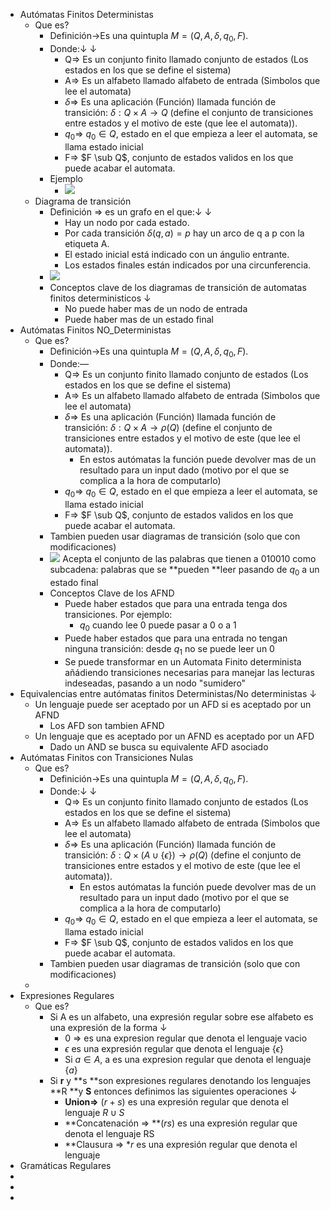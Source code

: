 - Autómatas Finitos Deterministas
    - Que es?
        - Definición→Es una quintupla $M=(Q,A,\delta,q_0,F)$.
        - Donde:↓ ↓ 
            - Q⇒ Es un conjunto finito llamado conjunto de estados (Los estados en los que se define el sistema)
            - A⇒ Es un alfabeto llamado alfabeto de entrada (Simbolos que lee el automata)
            - $\delta$⇒ Es una aplicación (Función) llamada función de transición: $\delta:Q \times A \rightarrow Q$ (define el conjunto de transiciones entre estados y el motivo de este (que lee el automata)).
            - $q_0$⇒ $q_0 \in Q$, estado en el que empieza a leer el automata, se llama estado inicial 
            - F⇒ $F \sub Q$, conjunto de estados validos en los que puede acabar el automata. 
        - Ejemplo
            - ![](https://remnote-user-data.s3.amazonaws.com/92ufLw2X5PNhwBp7c_lHynwLnj93lOh8ugpjx1IPfeKXJkPGKbs3KsBEQXgpZZYVFzelGlQEgcNvg5hD7Kyy6sCRCea_bpdI0UczA-aR-vA8QWv6MFDgx0kg2pFljeRI.png) 
    - Diagrama de transición
        - Definición ⇒ es un grafo en el que:↓ ↓ 
            - Hay un nodo por cada estado.
            - Por cada transición $\delta(q,a)=p$ hay un arco de q a p con la etiqueta A.
            - El estado inicial está indicado con un ángulio entrante.
            - Los estados finales están indicados por una circunferencia.
        - ![](https://remnote-user-data.s3.amazonaws.com/mYx8RLiu0usgwQEsuDj7qaNZ3DDI8iY4piiuE-aQMamnktu1S77fCT4kFpUoIA2tnUV-QY1FV12CCjzmdMgHuI5zs0duHYf_0r1h4iCBktBo1BUc2-ChgAnt9UieHyxV.png)
        - Conceptos clave de los diagramas de transición de automatas finitos deterministicos ↓ 
            - No puede haber mas de un nodo de entrada
            - Puede haber mas de un estado final
- Autómatas Finitos NO_Deterministas
    - Que es?
        - Definición→Es una quintupla $M=(Q,A,\delta,q_0,F)$.
        - Donde:―
            - Q⇒ Es un conjunto finito llamado conjunto de estados (Los estados en los que se define el sistema)
            - A⇒ Es un alfabeto llamado alfabeto de entrada (Simbolos que lee el automata)
            - $\delta$⇒ Es una aplicación (Función) llamada función de transición: $\delta:Q \times A \rightarrow \rho (Q)$ (define el conjunto de transiciones entre estados y el motivo de este (que lee el automata)).
                - En estos autómatas la función puede devolver mas de un resultado para un input dado (motivo por el que se complica a la hora de computarlo)
            - $q_0$⇒ $q_0 \in Q$, estado en el que empieza a leer el automata, se llama estado inicial
            - F⇒ $F \sub Q$, conjunto de estados validos en los que puede acabar el automata.
        - Tambien pueden usar diagramas de transición (solo que con modificaciones)
        - ![](https://remnote-user-data.s3.amazonaws.com/KIwZUCDNwsZdocpCKvyAEe_7AwclJ-CIjKMLkVVd9_mSrBFewuGkKbBuJvmKcGLMlgHxIJw5qia8voBYhwCWEF8Sv7nkodRaqmgYWcZe_AOh7P2ZTOPUglsvl4kG5UGE.png)
Acepta el conjunto de las palabras que tienen a 010010 como subcadena: palabras que se **pueden **leer pasando de $q_0$ a un estado final 
        - Conceptos Clave de los AFND
            - Puede haber estados que para una entrada tenga dos transiciones. Por ejemplo:
                - $q_0$ cuando lee 0 puede pasar a 0 o a 1
            - Puede haber estados que para una entrada no tengan ninguna transición: desde $q_1$ no se puede leer un 0
            - Se puede transformar en un  Automata Finito determinista añádiendo transiciones necesarias para manejar las lecturas indeseadas, pasando a un nodo "sumidero"
- Equivalencias entre autómatas finitos Deterministas/No deterministas ↓ 
    - Un lenguaje puede ser aceptado por un AFD si es aceptado por un AFND
        - Los AFD son tambien AFND
    - Un lenguaje que es aceptado por un AFND es aceptado por un AFD
        - Dado un AND se busca su equivalente AFD asociado
- Autómatas Finitos con Transiciones Nulas
    - Que es?
        - Definición→Es una quintupla $M=(Q,A,\delta,q_0,F)$.
        - Donde:↓ ↓ 
            - Q⇒ Es un conjunto finito llamado conjunto de estados (Los estados en los que se define el sistema)
            - A⇒ Es un alfabeto llamado alfabeto de entrada (Simbolos que lee el automata)
            - $\delta$⇒ Es una aplicación (Función) llamada función de transición: $\delta:Q \times (A \cup \{\epsilon\}) \rightarrow \rho (Q)$ (define el conjunto de transiciones entre estados y el motivo de este (que lee el automata)).
                - En estos autómatas la función puede devolver mas de un resultado para un input dado (motivo por el que se complica a la hora de computarlo)
            - $q_0$⇒ $q_0 \in Q$, estado en el que empieza a leer el automata, se llama estado inicial
            - F⇒ $F \sub Q$, conjunto de estados validos en los que puede acabar el automata.
        - Tambien pueden usar diagramas de transición (solo que con modificaciones)
    - 
- Expresiones Regulares
    - Que es?
        - Si A es un alfabeto, una expresión regular sobre ese alfabeto es una expresión de la forma ↓ 
            - 0 ⇒ es una expresion regular que denota el lenguaje vacio
            - $\epsilon$ es una expresión regular que denota el lenguaje $\{\epsilon\}$ 
            - Si $a \in A$, a es una expresion regular que denota el lenguaje $\{a\}$ 
        - Si **r** y **s **son expresiones regulares denotando los lenguajes **R **y **S**  entonces definimos las siguientes operaciones ↓ 
            - **Union⇒** $(r+s)$ es una expresión regular que denota el lenguaje $R \cup S$
            - **Concatenación ⇒ **$(rs)$ es una expresión regular que denota el lenguaje RS
            - **Clausura ⇒ **r* es una expresión regular que denota el lenguaje  
- Gramáticas Regulares
- 
- 
- 
